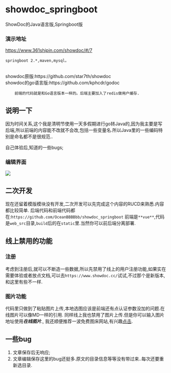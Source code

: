# showdoc_springboot
ShowDoc的Java语言版,Springboot版


### 演示地址
https://www.361shipin.com/showdoc/#/7

    springboot 2.*,maven,mysql。


<br>
  showdoc原版:https://github.com/star7th/showdoc
  <br>
  showdoc的go语言版:https://github.com/kphcdr/godoc
  <br>
      
        前端的代码就是和Go语言版本一样的。后端主要加入了redis做用户缓存.
        
        
## 说明一下

因为时间关系,这个我是清明节使用一天多假期进行go转Java的,因为我主要是写后端,所以前端的内容能不改就不会改,包括一些变量名.所以Java里的一些编码特别是命名都不是很规范..

自己体验后,知道的一些bugs;

### 编辑界面
[![](https://ftp.bmp.ovh/imgs/2020/04/111aa4a2d035ae18.png)](https://ftp.bmp.ovh/imgs/2020/04/111aa4a2d035ae18.png)

## 二次开发
现在还留着模版模块没有开发,二次开发可以先完成这个内容的RUCD来熟悉.内容都比较简单.
后端代码和前端代码都在:`https://github.com/OceanBBBBbb/showdoc_springboot`
前端是`**vue**`,代码是`web_src`目录,`build`后的在`static`里.当然你可以前后端分离部署.


## 线上禁用的功能

### 注册
   考虑到注册后,就可以不断造一些数据,所以先禁用了线上的用户注册功能,如果实在需要体验或者放点文档,可以去`https://www.showdoc.cc/`试试,不过那个是新版本,和这里有些不一样.

### 图片功能
  代码里只做到了粘贴图片上传,本地选图应该是前端还有点认证参数没加的问题.在线图片可以像MD一样的引用.
  同样线上我也禁用了图片上传.但是你可以输入图片地址使用***在线图片***.,
  我还顺便推荐一波免费图床网站,有兴趣[点击](https://zhuanlan.zhihu.com/p/35270383 "点击").


## 一些bug
1. 文章保存后无响应;
2. 文章编辑保存这里的bug还挺多.原文的目录信息等等没有带过来..每次还要重新选目录.
